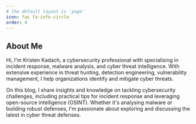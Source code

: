 ```yaml
---
# the default layout is 'page'
icon: fas fa-info-circle
order: 4
---
```


## About Me
Hi, I'm Kristen Kadach, a cybersecurity professional with specialising in incident response, malware analysis, and cyber threat intelligence. With extensive experience in threat hunting, detection engineering, vulnerability management, I help organizations identify and mitigate cyber threats.

On this blog, I share insights and knowledge on tackling cybersecurity challenges, including practical tips for incident response and leveraging open-source intelligence (OSINT). Whether it's analysing malware or building robust defenses, I'm passionate about exploring and discussing the latest in cyber threat defenses.
